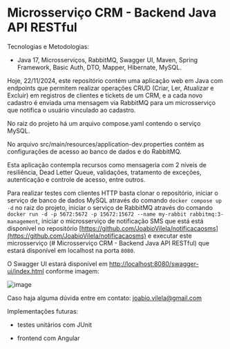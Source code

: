 # Microsserviço CRM - Backend Java API RESTful

Tecnologias e Metodologias:

- Java 17, Microsserviços, RabbitMQ, Swagger UI, Maven, Spring Framework, Basic Auth, DTO, Mapper, Hibernate, MySQL.

Hoje, 22/11/2024, este repositório contém uma aplicação web em Java com endpoints que permitem realizar operações CRUD (Criar, Ler, Atualizar e Excluir) em registros de clientes e tickets de um CRM, e a cada novo cadastro é enviada uma mensagem via RabbitMQ para um microsserviço que notifica o usuário vinculado ao cadastro.

No raiz do projeto há um arquivo compose.yaml contendo o serviço MySQL.

No arquivo src/main/resources/application-dev.properties contém as configurações de acesso ao banco de dados e do RabbitMQ.

Esta aplicação contempla recursos como mensageria com 2 níveis de resiliência, Dead Letter Queue, validações, tratamento de exceções, autenticação e controle de acesso, entre outros.

Para realizar testes com clientes HTTP basta clonar o repositório, iniciar o serviço de banco de dados MySQL através do comando `docker compose up -d` no raiz do projeto, iniciar o serviço de RabbitMQ através do comando `docker run -d -p 5672:5672 -p 15672:15672 --name my-rabbit rabbitmq:3-management`, iniciar o microsserviço de notificação SMS que está está disponível no repositório [https://github.com/JoabioVilela/notificacaosms](https://github.com/JoabioVilela/notificacaosms) e executar este microsserviço (# Microsserviço CRM - Backend Java API RESTful) que estará disponível em localhost na porta `8080`.

O Swagger UI estará disponível em [http://localhost:8080/swagger-ui/index.html](http://localhost:8080/swagger-ui/index.html) conforme imagem:

![image](https://github.com/user-attachments/assets/9de90841-7058-4853-ae15-c0d96f8faa15)


Caso haja alguma dúvida entre em contato: joabio.vilela@gmail.com

Implementações futuras:

- testes unitários com JUnit

- frontend com Angular
